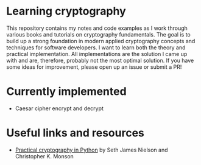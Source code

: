 # Learning cryptography

This repository contains my notes and code examples as I work through various books and tutorials on cryptography fundamentals.
The goal is to build up a strong foundation in modern applied cryptography concepts and techniques for software developers. I want to learn both the theory and practical implementation.
All implementations are the solution I came up with and are, therefore, probably not the most optimal solution. If you have some ideas for improvement, please open up an issue or submit a PR!

# Currently implemented
  - Caesar cipher encrypt and decrypt

# Useful links and resources
  - [Practical cryptography in Python](https://link.springer.com/book/10.1007/978-1-4842-4900-0) by Seth James Nielson and Christopher K. Monson
